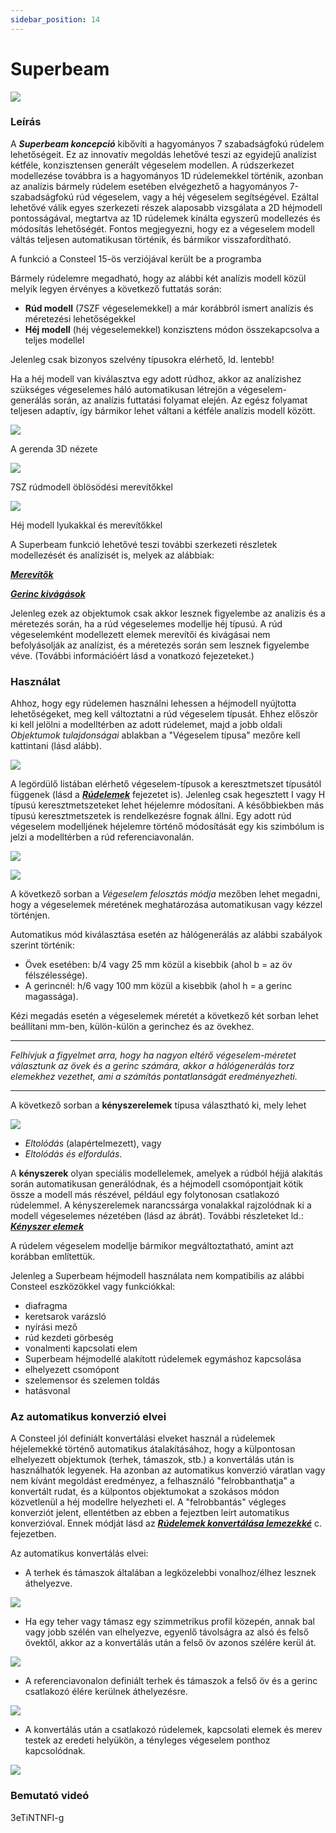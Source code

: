 ```yaml
---
sidebar_position: 14
---
```

# Superbeam

<!-- wp:image {"align":"center","id":11637,"width":798,"height":350,"sizeSlug":"full","linkDestination":"media"} -->

[![](https://Consteelsoftware.com/wp-content/uploads/2021/05/scr_dualbeam_demo_res.png)](./img/wp-content-uploads-2021-05-scr_dualbeam_demo_res.png)

<!-- /wp:image -->

<!-- wp:heading {"level":3} -->

### Leírás

<!-- /wp:heading -->

<!-- wp:paragraph -->

A _**Superbeam koncepció**_ kibővíti a hagyományos 7 szabadságfokú rúdelem lehetőségeit. Ez az innovatív megoldás lehetővé teszi az egyidejű analízist kétféle, konzisztensen generált végeselem modellen. A rúdszerkezet modellezése továbbra is a hagyományos 1D rúdelemekkel történik, azonban az analízis bármely rúdelem esetében elvégezhető a hagyományos 7-szabadságfokú rúd végeselem, vagy a héj végeselem segítségével. Ezáltal lehetővé válik egyes szerkezeti részek alaposabb vizsgálata a 2D héjmodell pontosságával, megtartva az 1D rúdelemek kínálta egyszerű modellezés és módosítás lehetőségét. Fontos megjegyezni, hogy ez a végeselem modell váltás teljesen automatikusan történik, és bármikor visszafordítható.

<!-- /wp:paragraph -->

<!-- wp:paragraph {"align":"right","fontSize":"small"} -->

 A funkció a Consteel 15-ös verziójával került be a programba

<!-- /wp:paragraph -->

<!-- wp:paragraph -->

Bármely rúdelemre megadható, hogy az alábbi két analízis modell közül melyik legyen érvényes a következő futtatás során:

<!-- /wp:paragraph -->

<!-- wp:list -->

- **Rúd modell** (7SZF végeselemekkel) a már korábbról ismert analízis és méretezési lehetőségekkel
- **Héj modell** (héj végeselemekkel) konzisztens módon összekapcsolva a teljes modellel

<!-- /wp:list -->

<!-- wp:paragraph {"align":"right","fontSize":"small"} -->

Jelenleg csak bizonyos szelvény típusokra elérhető, ld. lentebb!

<!-- /wp:paragraph -->

<!-- wp:paragraph -->

Ha a héj modell van kiválasztva egy adott rúdhoz, akkor az analízishez szükséges végeselemes háló automatikusan létrejön a végeselem-generálás során, az analízis futtatási folyamat elején. Az egész folyamat teljesen adaptív, így bármikor lehet váltani a kétféle analízis modell között.

<!-- /wp:paragraph -->

<!-- wp:columns -->

<!-- wp:column {"width":"33.34%","editorskit":{"devices":false,"desktop":true,"tablet":true,"mobile":true,"loggedin":true,"loggedout":true,"acf_visibility":"","acf_field":"","acf_condition":"","acf_value":"","migrated":false,"unit_test":false}} -->

<!-- wp:image {"align":"center","id":11619,"width":338,"height":150,"sizeSlug":"full","linkDestination":"media","editorskit":{"devices":false,"desktop":true,"tablet":true,"mobile":true,"loggedin":true,"loggedout":true,"acf_visibility":"","acf_field":"","acf_condition":"","acf_value":"","migrated":false,"unit_test":false}} -->

[![](https://Consteelsoftware.com/wp-content/uploads/2021/05/scr_dualbeam_stru.png)](./img/wp-content-uploads-2021-05-scr_dualbeam_stru.png)

A gerenda 3D nézete

<!-- /wp:image -->

<!-- /wp:column -->

<!-- wp:column {"width":"33.34%","editorskit":{"devices":false,"desktop":true,"tablet":true,"mobile":true,"loggedin":true,"loggedout":true,"acf_visibility":"","acf_field":"","acf_condition":"","acf_value":"","migrated":false,"unit_test":false}} -->

<!-- wp:image {"align":"center","id":11625,"width":338,"height":150,"sizeSlug":"full","linkDestination":"media"} -->

[![](https://Consteelsoftware.com/wp-content/uploads/2021/05/scr_dualbeam_FE_line.png)](./img/wp-content-uploads-2021-05-scr_dualbeam_FE_line.png)

7SZ rúdmodell öblösödési merevítőkkel

<!-- /wp:image -->

<!-- /wp:column -->

<!-- wp:column {"width":"33.33%","editorskit":{"devices":false,"desktop":true,"tablet":true,"mobile":true,"loggedin":true,"loggedout":true,"acf_visibility":"","acf_field":"","acf_condition":"","acf_value":"","migrated":false,"unit_test":false}} -->

<!-- wp:image {"align":"center","id":11631,"width":338,"height":150,"sizeSlug":"full","linkDestination":"media"} -->

[![](https://Consteelsoftware.com/wp-content/uploads/2021/05/scr_dualbeam_FE_shell.png)](./img/wp-content-uploads-2021-05-scr_dualbeam_FE_shell.png)

Héj modell lyukakkal és merevítőkkel

<!-- /wp:image -->

<!-- /wp:column -->

<!-- /wp:columns -->

<!-- wp:paragraph -->

A Superbeam funkció lehetővé teszi további szerkezeti részletek modellezését és analízisét is, melyek az alábbiak:

<!-- /wp:paragraph -->

<!-- wp:paragraph -->

**_[Merevítők](./5_16_stiffener.md)_**

<!-- /wp:paragraph -->

<!-- wp:paragraph -->

_**[Gerinc kivágások](./5_15_cutout.md)**_

<!-- /wp:paragraph -->

<!-- wp:paragraph -->

Jelenleg ezek az objektumok csak akkor lesznek figyelembe az analízis és a méretezés során, ha a rúd végeselemes modellje héj típusú. A rúd végeselemként modellezett elemek merevítői és kivágásai nem befolyásolják az analízist, és a méretezés során sem lesznek figyelembe véve. (További információért lásd a vonatkozó fejezeteket.)

<!-- /wp:paragraph -->

<!-- wp:heading {"level":3} -->

### Használat

<!-- /wp:heading -->

<!-- wp:paragraph -->

Ahhoz, hogy egy rúdelemen használni lehessen a héjmodell nyújtotta lehetőségeket, meg kell változtatni a rúd végeselem típusát. Ehhez először ki kell jelölni a modelltérben az adott rúdelemet, majd a jobb oldali _Objektumok tulajdonságai_ ablakban a "Végeselem típusa" mezőre kell kattintani (lásd alább).

<!-- /wp:paragraph -->

<!-- wp:columns {"className":"is-style-default"} -->

<!-- wp:column {"width":"25%","editorskit":{"devices":false,"desktop":true,"tablet":true,"mobile":true,"loggedin":true,"loggedout":true,"acf_visibility":"","acf_field":"","acf_condition":"","acf_value":"","migrated":false,"unit_test":false}} -->

<!-- wp:image {"align":"left","id":35332,"width":272,"height":174,"sizeSlug":"full","linkDestination":"media","className":"is-style-editorskit-rounded","editorskit":{"devices":false,"desktop":true,"tablet":true,"mobile":true,"loggedin":true,"loggedout":true,"acf_visibility":"","acf_field":"","acf_condition":"","acf_value":"","migrated":false,"unit_test":false}} -->

[![](https://Consteelsoftware.com/wp-content/uploads/2022/04/obj_tul_vegeselem_tipus.png)](./img/wp-content-uploads-2022-04-obj_tul_vegeselem_tipus.png)

<!-- /wp:image -->

<!-- /wp:column -->

<!-- wp:column {"width":"75%"} -->

<!-- wp:paragraph -->

A legördülő listában elérhető végeselem-típusok a keresztmetszet típusától függenek (lásd a _**[Rúdelemek](./5_2_line-members.md)**_ fejezetet is). Jelenleg csak hegesztett I vagy H típusú keresztmetszeteket lehet héjelemre módosítani. A későbbiekben más típusú keresztmetszetek is rendelkezésre fognak állni. Egy adott rúd végeselem modelljének héjelemre történő módosítását egy kis szimbólum is jelzi a modelltérben a rúd referenciavonalán.

<!-- /wp:paragraph -->

<!-- wp:image {"id":11674,"width":183,"height":111,"sizeSlug":"large","linkDestination":"none"} -->

![](./img/wp-content-uploads-2021-05-symb_shellmember.png)

<!-- /wp:image -->

<!-- /wp:column -->

<!-- /wp:columns -->

<!-- wp:image {"align":"right","id":35340,"width":263,"height":96,"sizeSlug":"full","linkDestination":"media","className":"is-style-editorskit-rounded"} -->

[![](https://Consteelsoftware.com/wp-content/uploads/2022/04/obj_tul_vegeselem_tipus_manualis.png)](./img/wp-content-uploads-2022-04-obj_tul_vegeselem_tipus_manualis.png)

<!-- /wp:image -->

<!-- wp:paragraph -->

A következő sorban a _Végeselem felosztás módja_ mezőben lehet megadni, hogy a végeselemek méretének meghatározása automatikusan vagy kézzel történjen.

<!-- /wp:paragraph -->

<!-- wp:paragraph -->

Automatikus mód kiválasztása esetén az hálógenerálás az alábbi szabályok szerint történik:

<!-- /wp:paragraph -->

<!-- wp:list -->

- Övek esetében: b/4 vagy 25 mm közül a kisebbik (ahol b = az öv félszélessége).
- A gerincnél: h/6 vagy 100 mm közül a kisebbik (ahol h = a gerinc magassága).

<!-- /wp:list -->

<!-- wp:paragraph -->

Kézi megadás esetén a végeselemek méretét a következő két sorban lehet beállítani mm-ben, külön-külön a gerinchez és az övekhez.

<!-- /wp:paragraph -->

<!-- wp:separator {"align":"center"} -->

---

<!-- /wp:separator -->

<!-- wp:paragraph {"editorskit":{"indent":40,"devices":false,"desktop":true,"tablet":true,"mobile":true,"loggedin":true,"loggedout":true,"acf_visibility":"","acf_field":"","acf_condition":"","acf_value":"","migrated":false,"unit_test":false}} -->

_Felhívjuk a figyelmet arra, hogy ha nagyon eltérő végeselem-méretet választunk az övek és a gerinc számára, akkor a hálógenerálás torz elemekhez vezethet, ami a számítás pontatlanságát eredményezheti._

<!-- /wp:paragraph -->

<!-- wp:separator {"align":"center"} -->

---

<!-- /wp:separator -->

<!-- wp:paragraph -->

A következő sorban a **kényszerelemek** típusa választható ki, mely lehet

<!-- /wp:paragraph -->

<!-- wp:image {"align":"right","id":21890,"width":340,"height":399,"sizeSlug":"full","linkDestination":"media"} -->

[![](https://Consteelsoftware.com/wp-content/uploads/2021/05/scr_dualbeam_constraint.png)](./img/wp-content-uploads-2021-05-scr_dualbeam_constraint.png)

<!-- /wp:image -->

<!-- wp:list -->

- _Eltolódás_ (alapértelmezett), vagy
- _Eltolódás és elfordulás_.

<!-- /wp:list -->

<!-- wp:paragraph -->

A **kényszerek** olyan speciális modellelemek, amelyek a rúdból héjjá alakítás során automatikusan generálódnak, és a héjmodell csomópontjait kötik össze a modell más részével, például egy folytonosan csatlakozó rúdelemmel. A kényszerelemek narancssárga vonalakkal rajzolódnak ki a modell végeselemes nézetében (lásd az ábrát). További részleteket ld.: [**_Kényszer elemek_**](./5_11_link-elements.md#kapcsolati-elemek)

<!-- /wp:paragraph -->

<!-- wp:paragraph -->

A rúdelem végeselem modellje bármikor megváltoztatható, amint azt korábban említettük.

<!-- /wp:paragraph -->

<!-- wp:paragraph -->

<!-- /wp:paragraph -->

<!-- wp:paragraph -->

Jelenleg a Superbeam héjmodell használata nem kompatibilis az alábbi Consteel eszközökkel vagy funkciókkal:

<!-- /wp:paragraph -->

<!-- wp:list -->

- diafragma
- keretsarok varázsló
- nyírási mező
- rúd kezdeti görbeség
- vonalmenti kapcsolati elem
- Superbeam héjmodellé alakított rúdelemek egymáshoz kapcsolása
- elhelyezett csomópont
- szelemensor és szelemen toldás
- hatásvonal

<!-- /wp:list -->

<!-- wp:heading {"level":3} -->

### Az automatikus konverzió elvei

<!-- /wp:heading -->

<!-- wp:paragraph -->

A Consteel jól definiált konvertálási elveket használ a rúdelemek héjelemekké történő automatikus átalakításához, hogy a külpontosan elhelyezett objektumok (terhek, támaszok, stb.) a konvertálás után is használhatók legyenek. Ha azonban az automatikus konverzió váratlan vagy nem kívánt megoldást eredményez, a felhasználó "felrobbanthatja" a konvertált rudat, és a külpontos objektumokat a szokásos módon közvetlenül a héj modellre helyezheti el. A "felrobbantás" végleges konverziót jelent, ellentétben az ebben a fejeztben leírt automatikus konverzióval. Ennek módját lásd az _**[ Rúdelemek konvertálása lemezekké](./5_6_convert-members-to-plates.md)**_ c. fejezetben.

<!-- /wp:paragraph -->

<!-- wp:paragraph -->

Az automatikus konvertálás elvei:

<!-- /wp:paragraph -->

<!-- wp:list -->

- A terhek és támaszok általában a legközelebbi vonalhoz/élhez lesznek áthelyezve.

<!-- /wp:list -->

<!-- wp:image {"align":"center","id":29605,"width":344,"height":432,"sizeSlug":"full","linkDestination":"none"} -->

![](./img/wp-content-uploads-2021-12-nearest_edge-1.jpg)

<!-- /wp:image -->

<!-- wp:list -->

- Ha egy teher vagy támasz egy szimmetrikus profil közepén, annak bal vagy jobb szélén van elhelyezve, egyenlő távolságra az alsó és felső övektől, akkor az a konvertálás után a felső öv azonos szélére kerül át.

<!-- /wp:list -->

<!-- wp:image {"align":"center","id":29611,"width":382,"height":247,"sizeSlug":"full","linkDestination":"none"} -->

![](./img/wp-content-uploads-2021-12-middle-to-top.jpg)

<!-- /wp:image -->

<!-- wp:list -->

- A referenciavonalon definiált terhek és támaszok a felső öv és a gerinc csatlakozó élére kerülnek áthelyezésre.

<!-- /wp:list -->

<!-- wp:image {"align":"center","id":29617,"width":379,"height":241,"sizeSlug":"full","linkDestination":"none"} -->

![](./img/wp-content-uploads-2021-12-refline-to-top.jpg)

<!-- /wp:image -->

<!-- wp:list -->

- A konvertálás után a csatlakozó rúdelemek, kapcsolati elemek és merev testek az eredeti helyükön, a tényleges végeselem ponthoz kapcsolódnak.

<!-- /wp:list -->

<!-- wp:image {"align":"center","id":29620,"width":695,"height":259,"sizeSlug":"large","linkDestination":"none"} -->

![](./img/wp-content-uploads-2021-12-bars-links-1024x381.jpg)

<!-- /wp:image -->

<!-- wp:heading {"level":3} -->

### Bemutató videó

<!-- /wp:heading -->

<!-- wp:html -->

<YouTubeEmbedded>3eTiNTNFI-g</YouTubeEmbedded>

<!-- /wp:html -->
